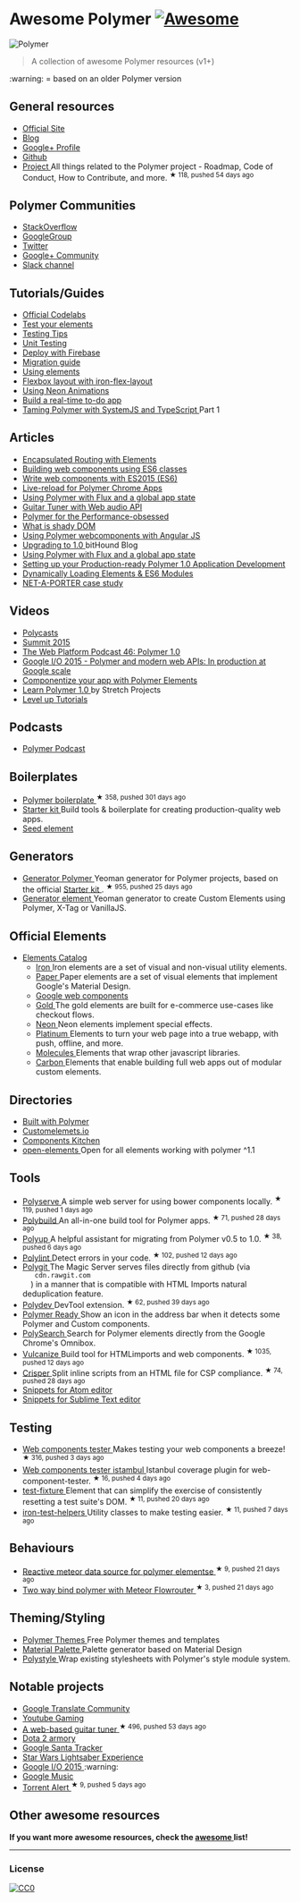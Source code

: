 <h1>
 Awesome Polymer
 <a href="https://github.com/sindresorhus/awesome">
  <img alt="Awesome" src="https://cdn.rawgit.com/sindresorhus/awesome/d7305f38d29fed78fa85652e3a63e154dd8e8829/media/badge.svg"/>
 </a>
</h1>
<p>
 <img alt="Polymer" src="https://www.dartlang.org/polymer/images/polymer-logo.svg"/>
</p>
<blockquote>
 <p>
  A collection of awesome Polymer resources (v1+)
 </p>
</blockquote>
<p>
 :warning: = based on an older Polymer version
</p>
<h2>
 General resources
</h2>
<ul>
 <li>
  <a href="https://www.polymer-project.org">
   Official Site
  </a>
 </li>
 <li>
  <a href="https://blog.polymer-project.org/">
   Blog
  </a>
 </li>
 <li>
  <a href="https://plus.google.com/+PolymerProject/">
   Google+ Profile
  </a>
 </li>
 <li>
  <a href="https://github.com/polymer">
   Github
  </a>
 </li>
 <li>
  <a href="https://github.com/polymer/project">
   Project
  </a>
  All things related to the Polymer project - Roadmap, Code of Conduct, How to Contribute, and more.
  <sup>
   &#9733 118, pushed 54 days ago
  </sup>
 </li>
</ul>
<h2>
 Polymer Communities
</h2>
<ul>
 <li>
  <a href="http://stackoverflow.com/questions/tagged/polymer">
   StackOverflow
  </a>
 </li>
 <li>
  <a href="https://groups.google.com/forum/#!forum/polymer-dev">
   GoogleGroup
  </a>
 </li>
 <li>
  <a href="https://twitter.com/polymer">
   Twitter
  </a>
 </li>
 <li>
  <a href="https://plus.google.com/u/1/communities/115626364525706131031">
   Google+ Community
  </a>
 </li>
 <li>
  <a href="http://polymer-slack.herokuapp.com/">
   Slack channel
  </a>
 </li>
</ul>
<h2>
 Tutorials/Guides
</h2>
<ul>
 <li>
  <a href="https://codelabs.developers.google.com/polymer-summit">
   Official Codelabs
  </a>
 </li>
 <li>
  <a href="https://www.polymer-project.org/1.0/tools/tests.html">
   Test your elements
  </a>
 </li>
 <li>
  <a href="https://medium.com/google-developer-experts/polymer-testing-tips-f217ba94a64">
   Testing Tips
  </a>
 </li>
 <li>
  <a href="https://medium.com/@granze/polymer-unit-testing-d6a69910dc31">
   Unit Testing
  </a>
 </li>
 <li>
  <a href="https://www.polymer-project.org/1.0/docs/start/psk/deploy.html">
   Deploy with Firebase
  </a>
 </li>
 <li>
  <a href="https://www.polymer-project.org/1.0/docs/migration.html">
   Migration guide
  </a>
 </li>
 <li>
  <a href="https://elements.polymer-project.org/guides/using-elements">
   Using elements
  </a>
 </li>
 <li>
  <a href="https://elements.polymer-project.org/guides/flex-layout">
   Flexbox layout with iron-flex-layout
  </a>
 </li>
 <li>
  <a href="https://elements.polymer-project.org/guides/using-neon-animations">
   Using Neon Animations
  </a>
 </li>
 <li>
  <a href="https://scotch.io/tutorials/build-a-real-time-polymer-to-do-app">
   Build a real-time to-do app
  </a>
 </li>
 <li>
  <a href="http://blog.charto.net/typescript/Taming-Polymer-with-SystemJS-and-TypeScript-part-1/">
   Taming Polymer with SystemJS and TypeScript
  </a>
  Part 1
 </li>
</ul>
<h2>
 Articles
</h2>
<ul>
 <li>
  <a href="https://www.polymer-project.org/1.0/articles/routing.html">
   Encapsulated Routing with Elements
  </a>
 </li>
 <li>
  <a href="https://www.polymer-project.org/1.0/articles/es6.html">
   Building web components using ES6 classes
  </a>
 </li>
 <li>
  <a href="http://www.revillweb.com/tutorials/web-components-with-es2015-es6/">
   Write web components with ES2015 (ES6)
  </a>
 </li>
 <li>
  <a href="http://codingwithgerwin.blogspot.it/2015/07/live-reload-for-polymer-chrome-apps.html">
   Live-reload for Polymer Chrome Apps
  </a>
 </li>
 <li>
  <a href="http://paulusschoutsen.nl/blog/2015/07/using-polymer-with-flux-and-a-global-app-state/">
   Using Polymer with Flux and a global app state
  </a>
 </li>
 <li>
  <a href="https://aerotwist.com/blog/guitar-tuner/">
   Guitar Tuner with Web audio API
  </a>
 </li>
 <li>
  <a href="https://aerotwist.com/blog/polymer-for-the-performance-obsessed/">
   Polymer for the Performance-obsessed
  </a>
 </li>
 <li>
  <a href="https://www.polymer-project.org/1.0/articles/shadydom.html">
   What is shady DOM
  </a>
 </li>
 <li>
  <a href="http://jcrowther.io/2015/05/26/using-polymer-webcomponents-with-angular-js/">
   Using Polymer webcomponents with Angular JS
  </a>
 </li>
 <li>
  <a href="https://www.bithound.io/blog/post/upgrading-to-polymer-10">
   Upgrading to 1.0
  </a>
  bitHound Blog
 </li>
 <li>
  <a href="http://paulusschoutsen.nl/blog/2015/07/using-polymer-with-flux-and-a-global-app-state/">
   Using Polymer with Flux and a global app state
  </a>
 </li>
 <li>
  <a href="http://blogs.walkingtree.in/2015/06/29/setting-up-your-production-ready-polymer-1-0-application-development/">
   Setting up your Production-ready Polymer 1.0 Application Development
  </a>
 </li>
 <li>
  <a href="http://addyosmani.github.io/webcomponent-samples/polymer/modules/">
   Dynamically Loading Elements & ES6 Modules
  </a>
 </li>
 <li>
  <a href="https://developers.google.com/web/showcase/case-study/net-a-porter">
   NET-A-PORTER case study
  </a>
 </li>
</ul>
<h2>
 Videos
</h2>
<ul>
 <li>
  <a href="https://www.youtube.com/playlist?list=PLOU2XLYxmsII5c3Mgw6fNYCzaWrsM3sMN">
   Polycasts
  </a>
 </li>
 <li>
  <a href="https://www.youtube.com/playlist?list=PLNYkxOF6rcICdISJclfQhj2S8QZGjXV8J">
   Summit 2015
  </a>
 </li>
 <li>
  <a href="https://www.youtube.com/watch?v=d9tNO3n0RlM">
   The Web Platform Podcast 46: Polymer 1.0
  </a>
 </li>
 <li>
  <a href="https://www.youtube.com/watch?v=fD2As5RmM8Q">
   Google I/O 2015 - Polymer and modern web APIs: In production at Google scale
  </a>
 </li>
 <li>
  <a href="https://youtu.be/7WgEuNZCCHk">
   Componentize your app with Polymer Elements
  </a>
 </li>
 <li>
  <a href="https://www.youtube.com/playlist?list=PLPaj_o9gjMYll0sSb47TrzQCjIo5iqQZm">
   Learn Polymer 1.0
  </a>
  by Stretch Projects
 </li>
 <li>
  <a href="https://www.youtube.com/playlist?list=PLLnpHn493BHGhoGAb2PRKzv4Zw3QoatK-">
   Level up Tutorials
  </a>
 </li>
</ul>
<h2>
 Podcasts
</h2>
<ul>
 <li>
  <a href="http://www.polymerpodcast.com/">
   Polymer Podcast
  </a>
 </li>
</ul>
<h2>
 Boilerplates
</h2>
<ul>
 <li>
  <a href="https://github.com/webcomponents/polymer-boilerplate">
   Polymer boilerplate
  </a>
  <sup>
   &#9733 358, pushed 301 days ago
  </sup>
 </li>
 <li>
  <a href="https://developers.google.com/web/tools/polymer-starter-kit/">
   Starter kit
  </a>
  Build tools & boilerplate for creating production-quality web apps.
 </li>
 <li>
  <a href="https://github.com/polymerlabs/seed-element">
   Seed element
  </a>
 </li>
</ul>
<h2>
 Generators
</h2>
<ul>
 <li>
  <a href="https://github.com/yeoman/generator-polymer">
   Generator Polymer
  </a>
  Yeoman generator for Polymer projects, based on the official
  <a href="https://developers.google.com/web/tools/polymer-starter-kit/">
   Starter kit
  </a>
  .
  <sup>
   &#9733 955, pushed 25 days ago
  </sup>
 </li>
 <li>
  <a href="https://www.npmjs.com/package/generator-element">
   Generator element
  </a>
  Yeoman generator to create Custom Elements using Polymer, X-Tag or VanillaJS.
 </li>
</ul>
<h2>
 Official Elements
</h2>
<ul>
 <li>
  <a href="https://elements.polymer-project.org/">
   Elements Catalog
  </a>
  <ul>
   <li>
    <a href="https://elements.polymer-project.org/browse?package=iron-elements">
     Iron
    </a>
    Iron elements are a set of visual and non-visual utility elements.
   </li>
   <li>
    <a href="https://elements.polymer-project.org/browse?package=paper-elements">
     Paper
    </a>
    Paper elements are a set of visual elements that implement Google's Material Design.
   </li>
   <li>
    <a href="https://elements.polymer-project.org/browse?package=google-web-components">
     Google web components
    </a>
   </li>
   <li>
    <a href="https://elements.polymer-project.org/browse?package=gold-elements">
     Gold
    </a>
    The gold elements are built for e-commerce use-cases like checkout flows.
   </li>
   <li>
    <a href="https://elements.polymer-project.org/browse?package=neon-elements">
     Neon
    </a>
    Neon elements implement special effects.
   </li>
   <li>
    <a href="https://elements.polymer-project.org/browse?package=platinum-elements">
     Platinum
    </a>
    Elements to turn your web page into a true webapp, with push, offline, and more.
   </li>
   <li>
    <a href="https://elements.polymer-project.org/browse?package=molecules">
     Molecules
    </a>
    Elements that wrap other javascript libraries.
   </li>
   <li>
    <a href="https://elements.polymer-project.org/browse?package=carbon-elements">
     Carbon
    </a>
    Elements that enable building full web apps out of modular custom elements.
   </li>
  </ul>
 </li>
</ul>
<h2>
 Directories
</h2>
<ul>
 <li>
  <a href="http://builtwithpolymer.org/">
   Built with Polymer
  </a>
 </li>
 <li>
  <a href="http://customelements.io/">
   Customelemets.io
  </a>
 </li>
 <li>
  <a href="http://component.kitchen/">
   Components Kitchen
  </a>
 </li>
 <li>
  <a href="http://open-elements.org">
   open-elements
  </a>
  Open for all elements working with polymer ^1.1
 </li>
</ul>
<h2>
 Tools
</h2>
<ul>
 <li>
  <a href="https://github.com/polymerlabs/polyserve">
   Polyserve
  </a>
  A simple web server for using bower components locally.
  <sup>
   &#9733 119, pushed 1 days ago
  </sup>
 </li>
 <li>
  <a href="https://github.com/PolymerLabs/polybuild">
   Polybuild
  </a>
  An all-in-one build tool for Polymer apps.
  <sup>
   &#9733 71, pushed 28 days ago
  </sup>
 </li>
 <li>
  <a href="https://github.com/PolymerLabs/polyup">
   Polyup
  </a>
  A helpful assistant for migrating from Polymer v0.5 to 1.0.
  <sup>
   &#9733 38, pushed 6 days ago
  </sup>
 </li>
 <li>
  <a href="https://github.com/PolymerLabs/polylint">
   Polylint
  </a>
  Detect errors in your code.
  <sup>
   &#9733 102, pushed 12 days ago
  </sup>
 </li>
 <li>
  <a href="http://polygit.org/">
   Polygit
  </a>
  The Magic Server serves files directly from github (via
  <code>
   cdn.rawgit.com
  </code>
  ) in a manner that is compatible with HTML Imports natural deduplication feature.
 </li>
 <li>
  <a href="https://github.com/PolymerLabs/polydev">
   Polydev
  </a>
  DevTool extension.
  <sup>
   &#9733 62, pushed 39 days ago
  </sup>
 </li>
 <li>
  <a href="https://chrome.google.com/webstore/detail/polymer-ready/aaifiopbmiecbpladpjaoemohhfjcbdk">
   Polymer Ready
  </a>
  Show an icon in the address bar when it detects some Polymer and Custom components.
 </li>
 <li>
  <a href="https://chrome.google.com/webstore/detail/polysearch/gchibjlnlbpgcfjpbebnlecbbjndiidj">
   PolySearch
  </a>
  Search for Polymer elements directly from the Google Chrome's Omnibox.
 </li>
 <li>
  <a href="https://github.com/Polymer/vulcanize">
   Vulcanize
  </a>
  Build tool for HTMLimports and web components.
  <sup>
   &#9733 1035, pushed 12 days ago
  </sup>
 </li>
 <li>
  <a href="https://github.com/PolymerLabs/crisper">
   Crisper
  </a>
  Split inline scripts from an HTML file for CSP compliance.
  <sup>
   &#9733 74, pushed 28 days ago
  </sup>
 </li>
 <li>
  <a href="https://atom.io/packages/polymer-snippets">
   Snippets for Atom editor
  </a>
 </li>
 <li>
  <a href="https://packagecontrol.io/packages/Polymer%20%26%20Web%20Component%20Snippets">
   Snippets for Sublime Text editor
  </a>
 </li>
</ul>
<h2>
 Testing
</h2>
<ul>
 <li>
  <a href="https://github.com/Polymer/web-component-tester">
   Web components tester
  </a>
  Makes testing your web components a breeze!
  <sup>
   &#9733 316, pushed 3 days ago
  </sup>
 </li>
 <li>
  <a href="https://github.com/thedeeno/web-component-tester-istanbul">
   Web components tester istambul
  </a>
  Istanbul coverage plugin for web-component-tester.
  <sup>
   &#9733 16, pushed 4 days ago
  </sup>
 </li>
 <li>
  <a href="https://github.com/PolymerElements/test-fixture">
   test-fixture
  </a>
  Element that can simplify the exercise of consistently resetting a test suite's DOM.
  <sup>
   &#9733 11, pushed 20 days ago
  </sup>
 </li>
 <li>
  <a href="https://github.com/PolymerElements/iron-test-helpers">
   iron-test-helpers
  </a>
  Utility classes to make testing easier.
  <sup>
   &#9733 11, pushed 7 days ago
  </sup>
 </li>
</ul>
<h2>
 Behaviours
</h2>
<ul>
 <li>
  <a href="https://github.com/meteorwebcomponents/mixin">
   Reactive meteor data source for polymer elementse
  </a>
  <sup>
   &#9733 9, pushed 21 days ago
  </sup>
 </li>
 <li>
  <a href="https://github.com/meteorwebcomponents/router">
   Two way bind polymer with Meteor Flowrouter
  </a>
  <sup>
   &#9733 3, pushed 21 days ago
  </sup>
 </li>
</ul>
<h2>
 Theming/Styling
</h2>
<ul>
 <li>
  <a href="https://polymerthemes.com/">
   Polymer Themes
  </a>
  Free Polymer themes and templates
 </li>
 <li>
  <a href="https://www.materialpalette.com/">
   Material Palette
  </a>
  Palette generator based on Material Design
 </li>
 <li>
  <a href="https://poly-style.appspot.com/demo/">
   Polystyle
  </a>
  Wrap existing stylesheets with Polymer's style module system.
 </li>
</ul>
<h2>
 Notable projects
</h2>
<ul>
 <li>
  <a href="https://translate.google.com/community">
   Google Translate Community
  </a>
 </li>
 <li>
  <a href="https://gaming.youtube.com/">
   Youtube Gaming
  </a>
 </li>
 <li>
  <a href="https://github.com/GoogleChrome/guitar-tuner">
   A web-based guitar tuner
  </a>
  <sup>
   &#9733 496, pushed 53 days ago
  </sup>
 </li>
 <li>
  <a href="http://d2armory.com/">
   Dota 2 armory
  </a>
 </li>
 <li>
  <a href="https://santatracker.google.com/">
   Google Santa Tracker
  </a>
 </li>
 <li>
  <a href="https://lightsaber.withgoogle.com/">
   Star Wars Lightsaber Experience
  </a>
 </li>
 <li>
  <a href="https://events.google.com/io2015/">
   Google I/O 2015
  </a>
  :warning:
 </li>
 <li>
  <a href="https://play.google.com/">
   Google Music
  </a>
 </li>
 <li>
  <a href="https://github.com/HedCET/TorrentAlert">
   Torrent Alert
  </a>
  <sup>
   &#9733 9, pushed 5 days ago
  </sup>
 </li>
</ul>
<h2>
 Other awesome resources
</h2>
<p>
 <strong>
  If you want more awesome resources, check the
  <a href="https://github.com/sindresorhus/awesome">
   awesome
  </a>
  list!
 </strong>
</p>
<hr/>
<h3>
 License
</h3>
<p>
 <a href="http://creativecommons.org/publicdomain/zero/1.0/">
  <img alt="CC0" src="http://i.creativecommons.org/p/zero/1.0/88x31.png"/>
 </a>
</p>
